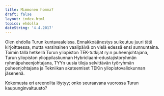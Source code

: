 ```yaml
---
title: Mimmonen homma?
draft: false
layout: index.html
topics: ehdolla
dateString: '4.4.2017'
---
```


Olen ehdolla Turun kuntavaaleissa. Ennakkoäänestys sulkeutuu juuri tätä kirjoittaessa, mutta varsinainen vaalipäivä on vielä edessä ensi sunnuntaina. Toimin tällä hetkellä Turun yliopiston TEK-tutkijat ry:n puheenjohtajana, Turun yliopiston ylioppilaskunnan Hybridiaani-edustajistoryhmän ryhmäpuheenjohtajana, TYYn uusia tiloja selvittävän työryhmän puheenjohtajana ja Tekniikan akateemiset TEKin yliopistovaliokunnan jäsenenä.

Kokemusta eri areenoilta löytyy; onko seuraavana vuorossa Turun kaupunginvaltuusto?
